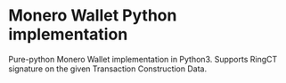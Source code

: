 # Monero Wallet Python implementation

Pure-python Monero Wallet implementation in Python3.
Supports RingCT signature on the given Transaction Construction Data.


